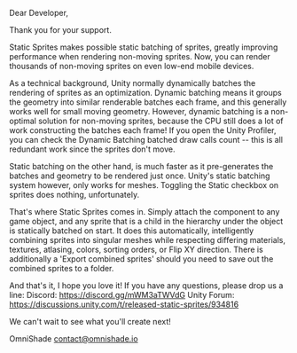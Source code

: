 Dear Developer,

Thank you for your support.

Static Sprites makes possible static batching of sprites, greatly improving performance when rendering non-moving sprites. Now, you can render thousands of non-moving sprites on even low-end mobile devices.

As a technical background, Unity normally dynamically batches the rendering of sprites as an optimization. Dynamic batching means it groups the geometry into similar renderable batches each frame, and this generally works well for small moving geometry. However, dynamic batching is a non-optimal solution for non-moving sprites, because the CPU still does a lot of work constructing the batches each frame! If you open the Unity Profiler, you can check the Dynamic Batching batched draw calls count -- this is all redundant work since the sprites don't move.

Static batching on the other hand, is much faster as it pre-generates the batches and geometry to be rendered just once. Unity's static batching system however, only works for meshes. Toggling the Static checkbox on sprites does nothing, unfortunately.

That's where Static Sprites comes in. Simply attach the component to any game object, and any sprite that is a child in the hierarchy under the object is statically batched on start. It does this automatically, intelligently combining sprites into singular meshes while respecting differing materials, textures, atlasing, colors, sorting orders, or Flip XY direction. There is additionally a 'Export combined sprites' should you need to save out the combined sprites to a folder.

And that's it, I hope you love it!
If you have any questions, please drop us a line:
Discord: https://discord.gg/mWM3aTWVdG
Unity Forum: https://discussions.unity.com/t/released-static-sprites/934816

We can't wait to see what you'll create next!

OmniShade
contact@omnishade.io